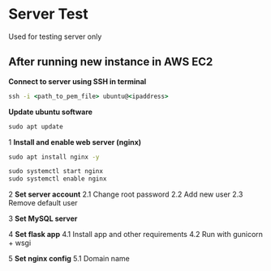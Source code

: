 # Server Test

Used for testing server only


## After running new instance in AWS EC2

**Connect to server using SSH in terminal**
```cmd
ssh -i <path_to_pem_file> ubuntu@<ipaddress>
```

**Update ubuntu software**
```cmd
sudo apt update
```

1 **Install and enable web server (nginx)**
   ```cmd
   sudo apt install nginx -y
   ```
   ```cmd
   sudo systemctl start nginx
   sudo systemctl enable nginx
   ```

2 **Set server account**
   2.1 Change root password
   2.2 Add new user
   2.3 Remove default user
   
3 **Set MySQL server**

4 **Set flask app**
   4.1 Install app and other requirements
   4.2 Run with gunicorn + wsgi 
   
5 **Set nginx config**
   5.1 Domain name
